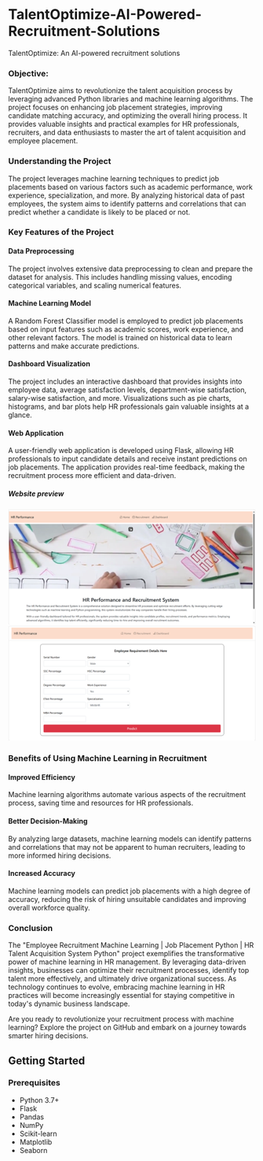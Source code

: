 # TalentOptimize-AI-Powered-Recruitment-Solutions
TalentOptimize: An AI-powered recruitment solutions
### Objective:
TalentOptimize aims to revolutionize the talent acquisition process by leveraging advanced Python libraries and machine learning algorithms. The project focuses on enhancing job placement strategies, improving candidate matching accuracy, and optimizing the overall hiring process. It provides valuable insights and practical examples for HR professionals, recruiters, and data enthusiasts to master the art of talent acquisition and employee placement.

### Understanding the Project

The project leverages machine learning techniques to predict job placements based on various factors such as academic performance, work experience, specialization, and more. By analyzing historical data of past employees, the system aims to identify patterns and correlations that can predict whether a candidate is likely to be placed or not.

### Key Features of the Project
#### Data Preprocessing

The project involves extensive data preprocessing to clean and prepare the dataset for analysis. This includes handling missing values, encoding categorical variables, and scaling numerical features.

#### Machine Learning Model

A Random Forest Classifier model is employed to predict job placements based on input features such as academic scores, work experience, and other relevant factors. The model is trained on historical data to learn patterns and make accurate predictions.

#### Dashboard Visualization

The project includes an interactive dashboard that provides insights into employee data, average satisfaction levels, department-wise satisfaction, salary-wise satisfaction, and more. Visualizations such as pie charts, histograms, and bar plots help HR professionals gain valuable insights at a glance.

#### Web Application

A user-friendly web application is developed using Flask, allowing HR professionals to input candidate details and receive instant predictions on job placements. The application provides real-time feedback, making the recruitment process more efficient and data-driven.

##### Website preview

![Home page](static\Web_screenshot\homepage.png)
![Recruitment page](static\Web_screenshot\recruitmentpage.png)
### Benefits of Using Machine Learning in Recruitment

#### Improved Efficiency

Machine learning algorithms automate various aspects of the recruitment process, saving time and resources for HR professionals.

#### Better Decision-Making

By analyzing large datasets, machine learning models can identify patterns and correlations that may not be apparent to human recruiters, leading to more informed hiring decisions.

#### Increased Accuracy

Machine learning models can predict job placements with a high degree of accuracy, reducing the risk of hiring unsuitable candidates and improving overall workforce quality.

### Conclusion

The "Employee Recruitment Machine Learning | Job Placement Python | HR Talent Acquisition System Python" project exemplifies the transformative power of machine learning in HR management. By leveraging data-driven insights, businesses can optimize their recruitment processes, identify top talent more effectively, and ultimately drive organizational success. As technology continues to evolve, embracing machine learning in HR practices will become increasingly essential for staying competitive in today's dynamic business landscape.

Are you ready to revolutionize your recruitment process with machine learning? Explore the project on GitHub and embark on a journey towards smarter hiring decisions.

## Getting Started

### Prerequisites

- Python 3.7+
- Flask
- Pandas
- NumPy
- Scikit-learn
- Matplotlib
- Seaborn

